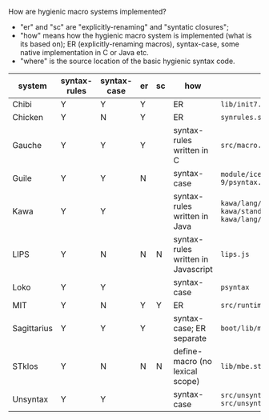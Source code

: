 How are hygienic macro systems implemented?

* "er" and "sc" are "explicitly-renaming" and "syntatic closures";
* "how" means how the hygienic macro system is implemented (what is its based on);
  ER (explicitly-renaming macros), syntax-case, some native implementation in C or Java etc.
* "where" is the source location of the basic hygienic syntax code.

|system | syntax-rules | syntax-case | er | sc | how | where |
|---|---|---|---|---|---|---|
|Chibi	        |Y	|Y	|Y	|	| ER	                       | `lib/init7.scm` |
|Chicken        |Y	|N	|Y	|       | ER	                       | `synrules.scm expand.scm` |
|Gauche	        |Y	|Y	|Y	|	| syntax-rules written in C    | `src/macro.c` |
|Guile	        |Y	|Y	|N	|	| syntax-case                  | `module/ice-9/safe-r5rs.scm module/ice-9/psyntax.scm` |
|Kawa 	        |Y	|Y	|	|	| syntax-rules written in Java | `kawa/lang/Syntax{Pattern,Rule,Rules}.java  kawa/standard/syntax_case.java kawa/lang/SyntaxForms.java` |
|LIPS           |Y      |N      |N      |N      | syntax-rules written in Javascript | `lips.js` |
|Loko           |Y	|Y	|	|	| syntax-case                  | `psyntax` |
|MIT            |Y	|N	|Y	|Y	| ER                           | `src/runtime/syntax-rules.scm` |
|Sagittarius	|Y	|Y	|Y	|       | syntax-case; ER separate     | `boot/lib/macro.scm` |
|STklos         |Y      |N      |N      |N      | define-macro (no lexical scope) | `lib/mbe.stk` |
|Unsyntax	|Y	|Y	|	|       | syntax-case                  | `src/unsyntax/expander/syntax-case.scm src/unsyntax/syntax.scm` |

